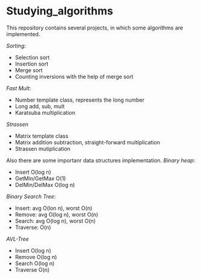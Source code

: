 # Studying_algorithms
This repository contains several projects, in which some algorithms are implemented.

*Sorting*:
* Selection sort
* Insertion sort
* Merge sort
* Counting inversions with the help of merge sort

*Fast Mult*:
* Number template class, represents the long number
* Long add, sub, mult
* Karatsuba multiplication

*Strassen*
* Matrix template class
* Matrix addition subtraction, straight-forward multiplication
* Strassen mutiplication

Also there are some importanr data structures implementation.
*Binary heap*:
* Insert O(log n)
* GetMin/GetMax O(1)
* DelMin/DelMax O(log n)

*Binary Search Tree*:
* Insert: avg O(lon n), worst O(n)
* Remove: avg O(log n), worst O(n)
* Search: avg O(log n), worst O(n)
* Traverse: O(n)

*AVL-Tree*
* Insert O(log n)
* Remove O(log n)
* Search O(log n)
* Traverse O(n)

